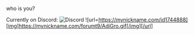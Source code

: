  who is you?

Currently on Discord:
![Discord](https://discord.c99.nl/widget/theme-3/482951588055351306.png)
![url=https://mynickname.com/id1744888][img]https://mynickname.com/forumt9/AdiGro.gif[/img][/url]


